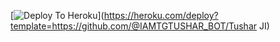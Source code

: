 [![Deploy To Heroku](https://www.herokucdn.com/deploy/button.svg)](https://heroku.com/deploy?template=https://github.com/@IAMTGTUSHAR_BOT/Tushar JI)
